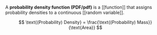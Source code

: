 A **probability density function (PDF/pdf)** is a [[function]] that assigns probability densities to a continuous [[random variable]].

$$
\text{(Probability) Density} = \frac{\text{(Probability) Mass}}{\text{Area}}
$$